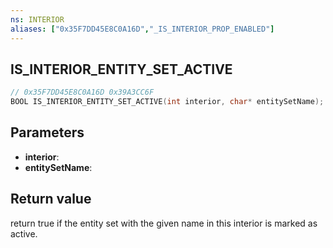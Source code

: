 ```yaml
---
ns: INTERIOR
aliases: ["0x35F7DD45E8C0A16D","_IS_INTERIOR_PROP_ENABLED"]
---
```

## IS_INTERIOR_ENTITY_SET_ACTIVE

```c
// 0x35F7DD45E8C0A16D 0x39A3CC6F
BOOL IS_INTERIOR_ENTITY_SET_ACTIVE(int interior, char* entitySetName);
```


## Parameters
* **interior**: 
* **entitySetName**: 

## Return value
return true if the entity set with the given name in this interior is marked as active.
